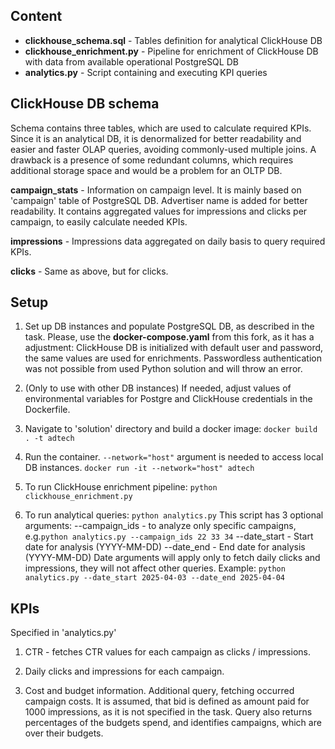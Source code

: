 ## Content

* **clickhouse_schema.sql** - Tables definition for analytical ClickHouse DB
* **clickhouse_enrichment.py** - Pipeline for enrichment of ClickHouse DB with data from available operational PostgreSQL DB
* **analytics.py** - Script containing and executing KPI queries

## ClickHouse DB schema

Schema contains three tables, which are used to calculate required KPIs. Since it is an analytical DB, it is denormalized for better readability and easier and faster OLAP queries, avoiding commonly-used multiple joins. A drawback is a presence of some redundant columns, which requires additional storage space and would be a problem for an OLTP DB.

**campaign_stats** - Information on campaign level. It is mainly based on 'campaign' table of PostgreSQL DB. Advertiser name is added for better readability. It contains aggregated values for impressions and clicks per campaign, to easily calculate needed KPIs.

**impressions** - Impressions data aggregated on daily basis to query required KPIs.

**clicks** - Same as above, but for clicks.

## Setup

1. Set up DB instances and populate PostgreSQL DB, as described in the task. Please, use the **docker-compose.yaml** from this fork, as it has a adjustment: ClickHouse DB is initialized with default user and password, the same values are used for enrichments. Passwordless authentication was not possible from used Python solution and will throw an error.

2. (Only to use with other DB instances) If needed, adjust values of environmental variables for Postgre and ClickHouse credentials in the Dockerfile.

3. Navigate to 'solution' directory and build a docker image: `docker build . -t adtech`


4. Run the container. `--network="host"` argument is needed to access local DB instances.
`docker run -it --network="host" adtech`

5. To run ClickHouse enrichment pipeline: `python clickhouse_enrichment.py`

6. To run analytical queries: `python analytics.py`
This script has 3 optional arguments:
--campaign_ids - to analyze only specific campaigns, e.g.`python analytics.py --campaign_ids 22 33 34`
--date_start - Start date for analysis (YYYY-MM-DD)
--date_end - End date for analysis (YYYY-MM-DD)
Date arguments will apply only to fetch daily clicks and impressions, they will not affect other queries. Example:
`python analytics.py --date_start 2025-04-03 --date_end 2025-04-04`


## KPIs
Specified in 'analytics.py'

1. CTR - fetches CTR values for each campaign as clicks / impressions.

2. Daily clicks and impressions for each campaign. 

3. Cost and budget information. Additional query, fetching occurred campaign costs. It is assumed, that bid is defined as amount paid for 1000 impressions, as it is not specified in the task. Query also returns percentages of the budgets spend, and identifies campaigns, which are over their budgets.
